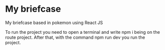 # My briefcase
My briefcase based in pokemon using React JS

To run the project you need to open a terminal and write npm i being on the route project. After that, with the command npm run dev you run the project.
